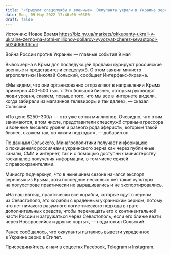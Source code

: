 ```yaml
---
title: "«Крышуют спецслужбы и военные». Оккупанты украли в Украине зерно на сотни миллионов долларов"
date: Mon, 09 May 2022 17:46:00 +0300
draft: false
---
```

Источник: Новое Время https://biz.nv.ua/markets/okkupanty-ukrali-v-ukraine-zerno-na-sotni-millionov-dollarov-vyvozyat-cherez-sevastopol-50240663.html


Война России против Украины — главные события 9 мая

Вывоз зерна в Крым для последующей продажи курируют российские военные и представители спецслужб. О этом заявил министр агрополитики Николай Сольский, сообщает Интерфакс-Украина.

«Мы видим, что они организованно отправляют в направлении Крыма примерно 400−500 тыс. т. Это большой бизнес, которым руководят люди уровня, скажем, повыше того, что мы все в интернете видели, когда забирали из магазинов телевизоры и так далее», — сказал Сольский.

«По цене $250−300/т — это уже сотни миллионов. Очевидно, что этим занимаются, в том числе, представители спецслужб страны-агрессора и военные высшего уровня и разного рода аферисты, которым такой бизнес, скажем так, по жизни подходит», — добавил он.

По данным Сольского, Минагрополитики получает информацию о похищениях россиянами украинского зерна как через публичные каналы, СМИ и интернет, так и с помощью доступных министерству госканалов получения информации, в том числе связей с правоохранителями.

Министр подчеркнул, что в нынешнем сезоне начался экспорт зерновых из Крыма, хотя последние несколько лет такие культуры на полуострове практически не выращивались и не экспортировались.

«На наш взгляд, практически все корабли, которые идут с зерном из Севастополя, это корабли с краденным украинским зерном, потому что нет никакого разумного логистического подхода в трате дополнительных средств, чтобы перемещать его с континентальной части России и загружаться через Севастополь, если его ближе везти через Новороссийск и другие порты», — подытожил Сольский.

Ранее сообщалось, что оккупанты пытались вывезти украденное в Украине зерно в Египет.

Присоединяйтесь к нам в соцсетях Facebook, Telegram и Instagram.
